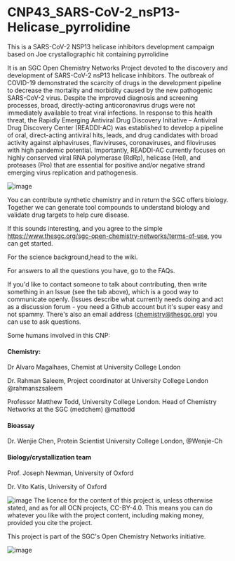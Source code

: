 # CNP43_SARS-CoV-2_nsP13-Helicase_pyrrolidine
This is a SARS-CoV-2 NSP13 helicase inhibitors development campaign based on Joe crystallographic hit containing pyrrolidine

It is an SGC Open Chemistry Networks Project devoted to the discovery and development of SARS-CoV-2 nsP13 helicase inhibitors. The outbreak of COVID-19 demonstrated the scarcity of drugs in the development pipeline to decrease the mortality and morbidity caused by the new pathogenic SARS-CoV-2 virus. Despite the improved diagnosis and screening processes, broad, directly-acting anticoronavirus drugs were not immediately available to treat viral infections. In response to this health threat, the Rapidly Emerging Antiviral Drug Discovery Initiative – Antiviral Drug Discovery Center (READDI-AC) was established to develop a pipeline of oral, direct-acting antiviral hits, leads, and drug candidates with broad activity against alphaviruses, flaviviruses, coronaviruses, and filoviruses with high pandemic potential. Importantly, READDI-AC currently focuses on highly conserved viral RNA polymerase (RdRp), helicase (Hel), and proteases (Pro) that are essential for positive and/or negative strand emerging virus replication and pathogenesis.

![image](https://github.com/user-attachments/assets/9ac8634f-4487-4d8b-8893-c569d1f48e6c)

You can contribute synthetic chemistry and in return the SGC offers biology. Together we can generate tool compounds to understand biology and validate drug targets to help cure disease. 



If this sounds interesting, and you agree to the simple https://www.thesgc.org/sgc-open-chemistry-networks/terms-of-use, you can get started.

For the science background,head to the wiki.

For answers to all the questions you have, go to the FAQs.

If you'd like to contact someone to talk about contributing, then write something in an Issue (see the tab above), which is a good way to communicate openly. (Issues describe what currently needs doing and act as a discussion forum - you need a Github account but it's super easy and not spammy. There's also an email address (chemistry@thesgc.org) you can use to ask questions. 


Some humans involved in this CNP: 

#### Chemistry:  

Dr Alvaro Magalhaes, Chemist at University College London 

Dr. Rahman Saleem, Project coordinator at University College London @rahmanszsaleem

Professor Matthew Todd, University College London. Head of Chemistry Networks at the SGC (medchem) @mattodd 

#### Bioassay

Dr. Wenjie Chen, Protein Scientist University College London, @Wenjie-Ch 

#### Biology/crystallization team

Prof. Joseph Newman, University of Oxford 

Dr. Vito Katis, University of Oxford

![image](https://github.com/user-attachments/assets/3621be99-5782-4655-9c82-7d7f9016acb9)
The licence for the content of this project is, unless otherwise stated, and as for all OCN projects, CC-BY-4.0. This means you can do whatever you like with the project content, including making money, provided you cite the project.

This project is part of the SGC's Open Chemistry Networks initiative.

![image](https://github.com/StructuralGenomicsConsortium/CNP32_SARS-CoV-2_nsP13-Helicase_thiazoles/assets/108078845/5160ded7-9417-4ce7-96d2-96d1a3e24d4f)

